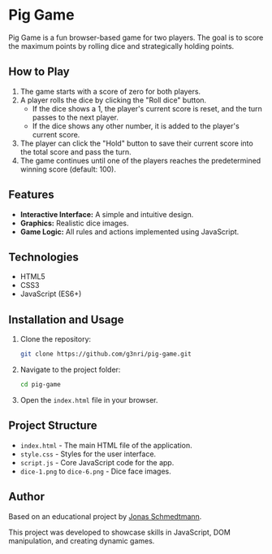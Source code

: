 # Pig Game

Pig Game is a fun browser-based game for two players. The goal is to score the maximum points by rolling dice and strategically holding points.

## How to Play

1. The game starts with a score of zero for both players.
2. A player rolls the dice by clicking the "Roll dice" button.
   - If the dice shows a 1, the player's current score is reset, and the turn passes to the next player.
   - If the dice shows any other number, it is added to the player's current score.
3. The player can click the "Hold" button to save their current score into the total score and pass the turn.
4. The game continues until one of the players reaches the predetermined winning score (default: 100).

## Features

- **Interactive Interface:** A simple and intuitive design.
- **Graphics:** Realistic dice images.
- **Game Logic:** All rules and actions implemented using JavaScript.

## Technologies

- HTML5
- CSS3
- JavaScript (ES6+)

## Installation and Usage

1. Clone the repository:

   ```bash
   git clone https://github.com/g3nri/pig-game.git
   ```

2. Navigate to the project folder:

   ```bash
   cd pig-game
   ```

3. Open the `index.html` file in your browser.

## Project Structure

- `index.html` - The main HTML file of the application.
- `style.css` - Styles for the user interface.
- `script.js` - Core JavaScript code for the app.
- `dice-1.png` to `dice-6.png` - Dice face images.

## Author

Based on an educational project by [Jonas Schmedtmann](https://twitter.com/jonasschmedtman).

This project was developed to showcase skills in JavaScript, DOM manipulation, and creating dynamic games.
